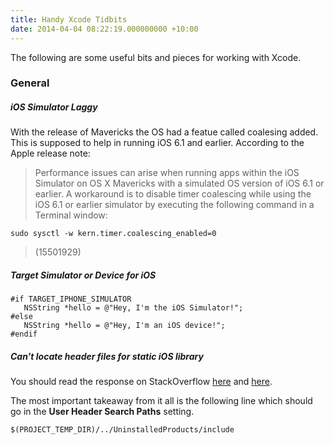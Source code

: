 ```yaml
---
title: Handy Xcode Tidbits
date: 2014-04-04 08:22:19.000000000 +10:00
---
```

The following are some useful bits and pieces for working with Xcode.

### General

##### iOS Simulator Laggy
With the release of Mavericks the OS had a featue called coalesing added. This is supposed to help in running iOS 6.1 and earlier. According to the Apple release note:

> Performance issues can arise when running apps within the iOS Simulator on OS X Mavericks with a simulated OS version of iOS 6.1 or earlier.
A workaround is to disable timer coalescing while using the iOS 6.1 or earlier simulator by executing the following command in a Terminal window:


```
sudo sysctl -w kern.timer.coalescing_enabled=0
```

> (15501929)

##### Target Simulator or Device for iOS
```
#if TARGET_IPHONE_SIMULATOR
   NSString *hello = @"Hey, I'm the iOS Simulator!";
#else
   NSString *hello = @"Hey, I'm an iOS device!";
#endif
```

##### Can't locate header files for static iOS library

You should read the response on StackOverflow [here](http://stackoverflow.com/questions/5543854/xcode-4-cant-locate-public-header-files-from-static-library-dependancy) and [here](http://stackoverflow.com/a/10855606).

The most important takeaway from it all is the following line which should go in the **User Header Search Paths** setting.

```
$(PROJECT_TEMP_DIR)/../UninstalledProducts/include
```
